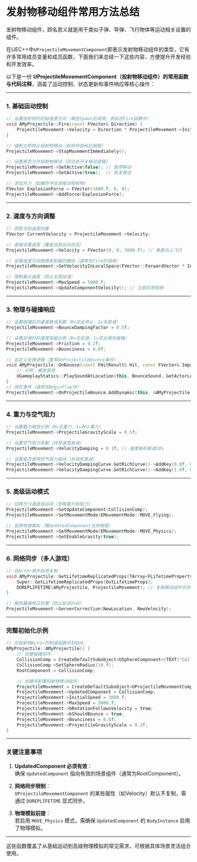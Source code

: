 # 发射物移动组件常用方法总结

发射物移动组件，顾名思义就是用于类似子弹、导弹、飞行物体等运动相关设置的组件。

在UEC++中`UProjectileMovementComponent`即表示发射物移动组件的类型，它有许多常用成员变量和成员函数，下面我们来总结一下这些内容，方便提升开发经验和开发效率。

以下是一份 **UProjectileMovementComponent（投射物移动组件）的常用函数与代码注释**，涵盖了运动控制、状态更新和事件响应等核心操作：

---

### **1. 基础运动控制**
```cpp
// 设置投射物的初始速度方向（需在Spawn后调用，例如在Fire函数中）
void AMyProjectile::Fire(const FVector& Direction) {
    ProjectileMovement->Velocity = Direction * ProjectileMovement->InitialSpeed;
}

// 强制立即停止投射物移动（如命中目标后销毁）
ProjectileMovement->StopMovementImmediately();

// 设置是否允许投射物移动（可动态开关移动逻辑）
ProjectileMovement->SetActive(false); // 暂停移动
ProjectileMovement->SetActive(true);  // 恢复移动

// 添加外力（如爆炸冲击波推动投射物）
FVector ExplosionForce = FVector(1000.f, 0, 0);
ProjectileMovement->AddForce(ExplosionForce); 
```

---

### **2. 速度与方向调整**
```cpp
// 获取当前速度向量
FVector CurrentVelocity = ProjectileMovement->Velocity;

// 直接设置速度（覆盖当前运动状态）
ProjectileMovement->Velocity = FVector(0, 0, 3000.f); // 垂直向上飞行

// 设置速度方向跟随发射器的朝向（通常在Fire时调用）
ProjectileMovement->SetVelocityInLocalSpace(FVector::ForwardVector * InitialSpeed);

// 限制最大速度（防止无限加速）
ProjectileMovement->MaxSpeed = 5000.f; 
ProjectileMovement->UpdateComponentVelocity(); // 立即应用限制
```

---

### **3. 物理与碰撞响应**
```cpp
// 设置碰撞后的速度衰减系数（0=完全停止，1=无衰减）
ProjectileMovement->BounceDampingFactor = 0.5f; 

// 设置反弹时的速度保留比例（0=无反弹，1=完全弹性碰撞）
ProjectileMovement->Friction = 0.2f; 
ProjectileMovement->Bounciness = 0.8f;

// 自定义反弹逻辑（重写OnProjectileBounce事件）
void AMyProjectile::OnBounce(const FHitResult& Hit, const FVector& ImpactVelocity) {
    // 示例：播放音效
    UGameplayStatics::PlaySoundAtLocation(this, BounceSound, GetActorLocation());
}
// 绑定事件（通常在BeginPlay中）
ProjectileMovement->OnProjectileBounce.AddDynamic(this, &AMyProjectile::OnBounce);
```

---

### **4. 重力与空气阻力**
```cpp
// 设置重力缩放比例（0=无重力，1=默认重力）
ProjectileMovement->ProjectileGravityScale = 0.5f; 

// 设置空气阻力系数（线性速度衰减）
ProjectileMovement->VelocityDamping = 0.1f; // 速度每秒衰减10%

// 设置是否使用空气阻力曲线（非线性衰减）
ProjectileMovement->VelocityDampingCurve.GetRichCurve()->AddKey(0.0f, 0.1f); 
ProjectileMovement->VelocityDampingCurve.GetRichCurve()->AddKey(1.0f, 0.5f);
```

---

### **5. 高级运动模式**
```cpp
// 切换为匀速直线运动（忽略重力和阻力）
ProjectileMovement->SetUpdateComponent(CollisionComp);
ProjectileMovement->SetMovementMode(EMovementMode::MOVE_Flying); 

// 启用物理模拟（需UpdatedComponent支持物理）
ProjectileMovement->SetMovementMode(EMovementMode::MOVE_Physics);
ProjectileMovement->SetEnableGravity(true);
```

---

### **6. 网络同步（多人游戏）**
```cpp
// 在Actor类中启用复制
void AMyProjectile::GetLifetimeReplicatedProps(TArray<FLifetimeProperty>& OutLifetimeProps) const {
    Super::GetLifetimeReplicatedProps(OutLifetimeProps);
    DOREPLIFETIME(AMyProjectile, ProjectileMovement); // 复制移动组件状态
}

// 服务器端修正位置（防止延迟抖动）
ProjectileMovement->ServerCorrection(NewLocation, NewVelocity);
```

---

### **完整初始化示例**
```cpp
// 在投射物Actor的构造函数中初始化
AMyProjectile::AMyProjectile() {
    // 创建碰撞组件
    CollisionComp = CreateDefaultSubobject<USphereComponent>(TEXT("CollisionComp"));
    CollisionComp->SetSphereRadius(10.f);
    RootComponent = CollisionComp;

    // 创建并配置投射物移动组件
    ProjectileMovement = CreateDefaultSubobject<UProjectileMovementComponent>(TEXT("ProjectileMovement"));
    ProjectileMovement->UpdatedComponent = CollisionComp;
    ProjectileMovement->InitialSpeed = 3000.f;
    ProjectileMovement->MaxSpeed = 5000.f;
    ProjectileMovement->bRotationFollowsVelocity = true;
    ProjectileMovement->bShouldBounce = true;
    ProjectileMovement->Bounciness = 0.6f;
    ProjectileMovement->ProjectileGravityScale = 0.2f;
}
```

---

### **关键注意事项**
1. **UpdatedComponent 必须有效**：  
   确保 `UpdatedComponent` 指向有效的场景组件（通常为RootComponent）。

2. **网络同步限制**：  
   `UProjectileMovementComponent` 的某些属性（如Velocity）默认不复制，需通过 `DOREPLIFETIME` 显式同步。

3. **物理模拟前提**：  
   若启用 `MOVE_Physics` 模式，需确保 `UpdatedComponent` 的 `BodyInstance` 启用了物理模拟。

---

这些函数覆盖了从基础运动到高级物理模拟的常见需求，可根据具体场景灵活组合使用。